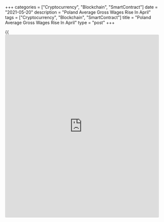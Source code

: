 +++
categories = ["Cryptocurrency", "Blockchain", "SmartContract"]
date = "2021-05-20"
description = "Poland Average Gross Wages Rise In April"
tags = ["Cryptocurrency", "Blockchain", "SmartContract"]
title = "Poland Average Gross Wages Rise In April"
type = "post"
+++

{{<iframe id="large-banner" src="https://www.bounty.group/#slide=25.0" width="100%" height="600" scrolling="no" style="border: 0px solid rgb(216, 221, 230); border-radius: 3px;">}}

Poland's average gross wages rose in April, data from Statistics Poland
showed on Thursday.

Average gross wages and salaries grew 9.9 percent year-on-year in April
and amounted to 5805.72 PLN. Economists had forecast a rise of 10.4
percent.

On a monthly basis, average gross wages decreased 2.1 percent in April.

Average paid employment rose 0.9 percent annually in April and amounted
to 6316.9 thousand. Economists had expected a 1.1 percent growth.

On a month-on-month basis, average paid employment fell 0.2 percent in
April.

For comments and feedback [contact](https://www.playgroundfx.com/contact/): editorial@rtt[news](https://www.letsplayfx.com/blog/forex-news-website/).com

[Economic News][1]

 **What parts of the world are seeing the best (and worst) economic
performances lately? Click[here][2] to check out our [Econ Scorecard][2]
and find out! See up-to-the-moment [ranking](https://www.playgroundfx.com/blog/crypto-exchange-ranking/)s for the best and worst
performers in [GDP][2], [unemployment rate][3], [inflation][4] and much
more.**

   1. www.rtt[news](https://www.letsplayfx.com/blog/forex-news-website/).com/Content/EconomicNews.aspx
   2. www.rtt[news](https://www.letsplayfx.com/blog/forex-news-website/).com/economic-scorecard/world-rank/GDP/highest-performance.aspx
   3. www.rtt[news](https://www.letsplayfx.com/blog/forex-news-website/).com/economic-scorecard/world-rank/unemployment-rate/lowest-performance.aspx
   4. www.rtt[news](https://www.letsplayfx.com/blog/forex-news-website/).com/economic-scorecard/world-rank/CPI/highest-performance.aspx